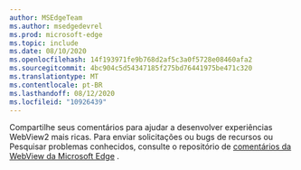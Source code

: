 ```yaml
---
author: MSEdgeTeam
ms.author: msedgedevrel
ms.prod: microsoft-edge
ms.topic: include
ms.date: 08/10/2020
ms.openlocfilehash: 14f193971fe9b768d2af5c3a0f5728e08460afa2
ms.sourcegitcommit: 4bc904c5d54347185f275bd76441975be471c320
ms.translationtype: MT
ms.contentlocale: pt-BR
ms.lasthandoff: 08/12/2020
ms.locfileid: "10926439"
---
```

Compartilhe seus comentários para ajudar a desenvolver experiências WebView2 mais ricas.  Para enviar solicitações ou bugs de recursos ou Pesquisar problemas conhecidos, consulte o repositório de [comentários da WebView da Microsoft Edge][GithubMicrosoftedgeWebviewfeedback] .  

<!-- links -->  

[GithubMicrosoftedgeWebviewfeedback]: https://github.com/MicrosoftEdge/WebViewFeedback "Feedback da WebView-MicrosoftEdge/WebViewFeedback | GitHub"  
